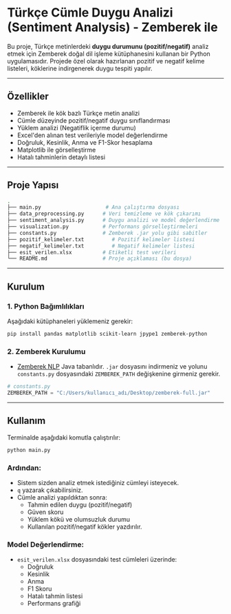 # Türkçe Cümle Duygu Analizi (Sentiment Analysis) - Zemberek ile

Bu proje, Türkçe metinlerdeki **duygu durumunu (pozitif/negatif)** analiz etmek için Zemberek doğal dil işleme kütüphanesini kullanan bir Python uygulamasıdır. Projede özel olarak hazırlanan pozitif ve negatif kelime listeleri, köklerine indirgenerek duygu tespiti yapılır.

---

##  Özellikler

- Zemberek ile kök bazlı Türkçe metin analizi
- Cümle düzeyinde pozitif/negatif duygu sınıflandırması
- Yüklem analizi (Negatiflik içerme durumu)
- Excel'den alınan test verileriyle model değerlendirme
- Doğruluk, Kesinlik, Anma ve F1-Skor hesaplama
- Matplotlib ile görselleştirme
- Hatalı tahminlerin detaylı listesi

---

##  Proje Yapısı

```bash
.
├── main.py                     # Ana çalıştırma dosyası
├── data_preprocessing.py      # Veri temizleme ve kök çıkarımı
├── sentiment_analysis.py      # Duygu analizi ve model değerlendirme
├── visualization.py           # Performans görselleştirmeleri
├── constants.py               # Zemberek .jar yolu gibi sabitler
├── pozitif_kelimeler.txt         # Pozitif kelimeler listesi
├── negatif_kelimeler.txt         # Negatif kelimeler listesi
├── esit_verilen.xlsx          # Etiketli test verileri
└── README.md                  # Proje açıklaması (bu dosya)
```

---

##  Kurulum

### 1. Python Bağımlılıkları

Aşağıdaki kütüphaneleri yüklemeniz gerekir:

```bash
pip install pandas matplotlib scikit-learn jpype1 zemberek-python
```

### 2. Zemberek Kurulumu

- [Zemberek NLP](https://github.com/ahmetaa/zemberek-nlp) Java tabanlıdır. `.jar` dosyasını indirmeniz ve yolunu `constants.py` dosyasındaki `ZEMBEREK_PATH` değişkenine girmeniz gerekir.

```python
# constants.py
ZEMBEREK_PATH = "C:/Users/kullanıcı_adı/Desktop/zemberek-full.jar"
```

---

##  Kullanım

Terminalde aşağıdaki komutla çalıştırılır:

```bash
python main.py
```

### Ardından:
- Sistem sizden analiz etmek istediğiniz cümleyi isteyecek.
- `q` yazarak çıkabilirsiniz.
- Cümle analizi yapıldıktan sonra:
  - Tahmin edilen duygu (pozitif/negatif)
  - Güven skoru
  - Yüklem kökü ve olumsuzluk durumu
  - Kullanılan pozitif/negatif kökler yazdırılır.

### Model Değerlendirme:
- `esit_verilen.xlsx` dosyasındaki test cümleleri üzerinde:
  - Doğruluk
  - Kesinlik
  - Anma
  - F1 Skoru
  - Hatalı tahmin listesi
  - Performans grafiği

